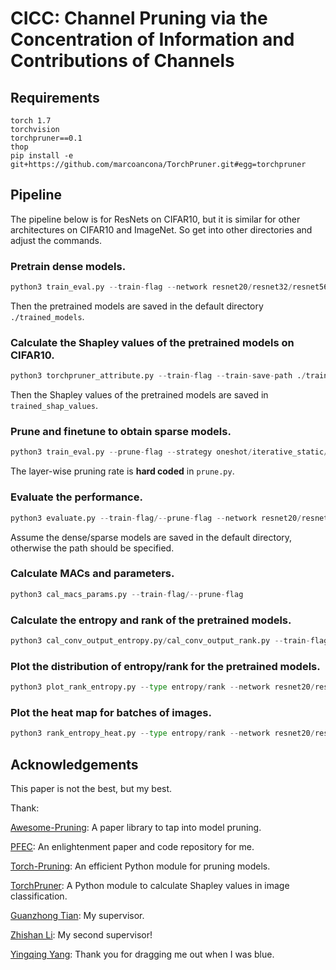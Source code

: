 # CICC: Channel Pruning via the Concentration of Information and Contributions of Channels

## Requirements

```
torch 1.7
torchvision
torchpruner==0.1
thop
pip install -e git+https://github.com/marcoancona/TorchPruner.git#egg=torchpruner
```

## Pipeline

The pipeline below is for ResNets on CIFAR10, but it is similar for other architectures on CIFAR10 and ImageNet. So get into other directories and adjust the commands.

### Pretrain dense models.

```python
python3 train_eval.py --train-flag --network resnet20/resnet32/resnet56/resnet110
```

Then the pretrained models are saved in the default directory `./trained_models`.

### Calculate the Shapley values of the pretrained models on CIFAR10.

```python
python3 torchpruner_attribute.py --train-flag --train-save-path ./trained_models/ --data-path /data/dataset/data.cifar10 --network resnet20/resnet32/resnet56/resnet110
```

Then the Shapley values of the pretrained models are saved in `trained_shap_values`.

### Prune and finetune to obtain sparse models.

```python
python3 train_eval.py --prune-flag --strategy oneshot/iterative_static/iterative_dynamic
```

The layer-wise pruning rate is **hard coded** in `prune.py`.

### Evaluate the performance.

```python
python3 evaluate.py --train-flag/--prune-flag --network resnet20/resnet32/resnet56/resnet110
```

Assume the dense/sparse models are saved in the default directory, otherwise the path should be specified.

### Calculate MACs and parameters.

```python
python3 cal_macs_params.py --train-flag/--prune-flag
```

### Calculate the entropy and rank of the pretrained models.

```python
python3 cal_conv_output_entropy.py/cal_conv_output_rank.py --train-flag --network resnet20/resnet32/resnet56/resnet110
```

### Plot the distribution of entropy/rank for the pretrained models.

```python
python3 plot_rank_entropy.py --type entropy/rank --network resnet20/resnet32/resnet56/resnet110 --interval 2
```

### Plot the heat map for batches of images.

```python
python3 rank_entropy_heat.py --type entropy/rank --network resnet20/resnet32/resnet56/resnet110 --interval 2
```

## Acknowledgements

This paper is not the best, but my best.

Thank:

[Awesome-Pruning](https://github.com/he-y/Awesome-Pruning): A paper library to tap into model pruning.

[PFEC](https://github.com/tyui592/Pruning_filters_for_efficient_convnets): An enlightenment paper and code repository for me.

[Torch-Pruning](https://github.com/VainF/Torch-Pruning): An efficient Python module for pruning models.

[TorchPruner](https://github.com/marcoancona/TorchPruner): A Python module to calculate Shapley values in image classification.

[Guanzhong Tian](https://scholar.google.com/citations?user=0q-7PI4AAAAJ&hl=zh-CN): My supervisor.

[Zhishan Li](https://scholar.google.com/citations?user=zyGbNooAAAAJ&hl=en): My second supervisor!

[Yingqing Yang](https://github.com/yingqing0317): Thank you for dragging me out when I was blue.


